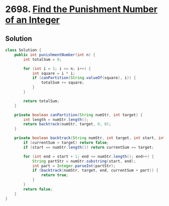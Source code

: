 # 2698. [Find the Punishment Number of an Integer](https://leetcode.com/problems/find-the-punishment-number-of-an-integer/description/?envType=daily-question&envId=2025-02-15)

## Solution

```java
class Solution {
    public int punishmentNumber(int n) {
        int totalSum = 0;

        for (int i = 1; i <= n; i++) {
            int square = i * i;
            if (canPartition(String.valueOf(square), i)) {
                totalSum += square;
            }
        }

        return totalSum;
    }

    private boolean canPartition(String numStr, int target) {
        int length = numStr.length();
        return backtrack(numStr, target, 0, 0);
    }

    private boolean backtrack(String numStr, int target, int start, int currentSum) {
        if (currentSum > target) return false;
        if (start == numStr.length()) return currentSum == target;

        for (int end = start + 1; end <= numStr.length(); end++) {
            String partStr = numStr.substring(start, end);
            int part = Integer.parseInt(partStr);
            if (backtrack(numStr, target, end, currentSum + part)) {
                return true;
            }
        }
        return false;
    }
}
```
